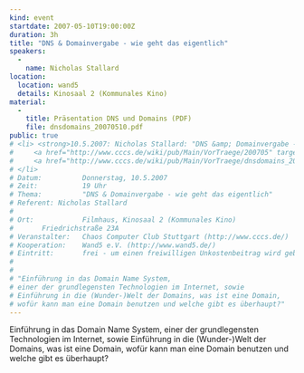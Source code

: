 ```yaml
---
kind: event
startdate: 2007-05-10T19:00:00Z
duration: 3h
title: "DNS & Domainvergabe - wie geht das eigentlich"
speakers:
  -
    name: Nicholas Stallard
location:
  location: wand5
  details: Kinosaal 2 (Kommunales Kino)
material:
  -
    title: Präsentation DNS und Domains (PDF)
    file: dnsdomains_20070510.pdf
public: true
# <li> <strong>10.5.2007: Nicholas Stallard: "DNS &amp; Domainvergabe - wie geht das eigentlich"</strong> <br>
#     <a href="http://www.cccs.de/wiki/pub/Main/VorTraege/200705" target="_top">Pressetext 5/2007</a> <br>
#     <a href="http://www.cccs.de/wiki/pub/Main/VorTraege/dnsdomains_20070510.pdf" target="_top">Präsentation DNS und Domains</a>
# </li>
# Datum:          Donnerstag, 10.5.2007
# Zeit:           19 Uhr
# Thema:          "DNS & Domainvergabe - wie geht das eigentlich"
# Referent:	Nicholas Stallard
#
# Ort:            Filmhaus, Kinosaal 2 (Kommunales Kino)
# 		Friedrichstraße 23A
# Veranstalter:   Chaos Computer Club Stuttgart (http://www.cccs.de/)
# Kooperation:    Wand5 e.V. (http://www.wand5.de/)
# Eintritt:       frei - um einen freiwilligen Unkostenbeitrag wird gebeten.
#
#
# "Einführung in das Domain Name System,
# einer der grundlegensten Technologien im Internet, sowie
# Einführung in die (Wunder-)Welt der Domains, was ist eine Domain,
# wofür kann man eine Domain benutzen und welche gibt es überhaupt?"
---
```

Einführung in das Domain Name System,
einer der grundlegensten Technologien im Internet, sowie
Einführung in die (Wunder-)Welt der Domains, was ist eine Domain,
wofür kann man eine Domain benutzen und welche gibt es überhaupt?
